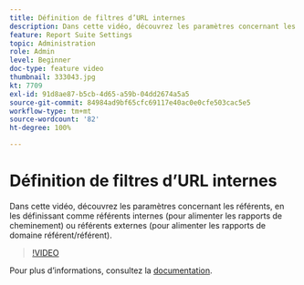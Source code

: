 ```yaml
---
title: Définition de filtres d’URL internes
description: Dans cette vidéo, découvrez les paramètres concernant les référents, en les définissant comme référents internes (pour alimenter les rapports de cheminement) ou référents externes (pour alimenter les rapports de domaine référent/référent).
feature: Report Suite Settings
topic: Administration
role: Admin
level: Beginner
doc-type: feature video
thumbnail: 333043.jpg
kt: 7709
exl-id: 91d8ae87-b5cb-4d65-a59b-04dd2674a5a5
source-git-commit: 84984ad9bf65cfc69117e40ac0e0cfe503cac5e5
workflow-type: tm+mt
source-wordcount: '82'
ht-degree: 100%

---
```


# Définition de filtres d’URL internes

Dans cette vidéo, découvrez les paramètres concernant les référents, en les définissant comme référents internes (pour alimenter les rapports de cheminement) ou référents externes (pour alimenter les rapports de domaine référent/référent).

>[!VIDEO](https://video.tv.adobe.com/v/333043/?quality=12&learn=on)

Pour plus dʼinformations, consultez la [documentation](https://experienceleague.adobe.com/docs/analytics/admin/admin-tools/internal-url-filter-admin.html?lang=fr).
